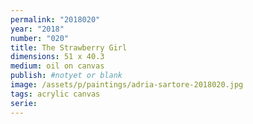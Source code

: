 ```yaml
---
permalink: "2018020"
year: "2018"
number: "020"
title: The Strawberry Girl
dimensions: 51 x 40.3
medium: oil on canvas
publish: #notyet or blank
image: /assets/p/paintings/adria-sartore-2018020.jpg
tags: acrylic canvas
serie:
---
```

